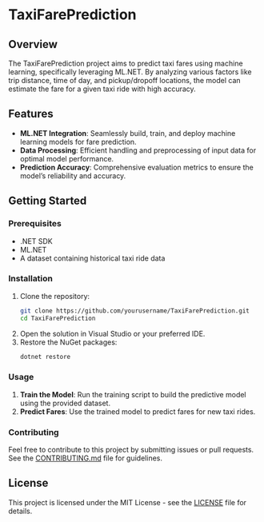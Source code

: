 # TaxiFarePrediction

## Overview
The TaxiFarePrediction project aims to predict taxi fares using machine learning, specifically leveraging ML.NET. By analyzing various factors like trip distance, time of day, and pickup/dropoff locations, the model can estimate the fare for a given taxi ride with high accuracy.

## Features
- **ML.NET Integration**: Seamlessly build, train, and deploy machine learning models for fare prediction.
- **Data Processing**: Efficient handling and preprocessing of input data for optimal model performance.
- **Prediction Accuracy**: Comprehensive evaluation metrics to ensure the model’s reliability and accuracy.

## Getting Started
### Prerequisites
- .NET SDK
- ML.NET
- A dataset containing historical taxi ride data

### Installation
1. Clone the repository:
    ```bash
    git clone https://github.com/yourusername/TaxiFarePrediction.git
    cd TaxiFarePrediction
    ```
2. Open the solution in Visual Studio or your preferred IDE.
3. Restore the NuGet packages:
    ```bash
    dotnet restore
    ```

### Usage
1. **Train the Model**: Run the training script to build the predictive model using the provided dataset.
2. **Predict Fares**: Use the trained model to predict fares for new taxi rides.

### Contributing
Feel free to contribute to this project by submitting issues or pull requests. See the [CONTRIBUTING.md](CONTRIBUTING.md) file for guidelines.

## License
This project is licensed under the MIT License - see the [LICENSE](LICENSE) file for details.
